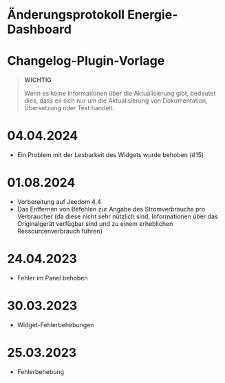# Änderungsprotokoll Energie-Dashboard

# Changelog-Plugin-Vorlage

>**WICHTIG**
>
>Wenn es keine Informationen über die Aktualisierung gibt, bedeutet dies, dass es sich nur um die Aktualisierung von Dokumentation, Übersetzung oder Text handelt.

# 04.04.2024

- Ein Problem mit der Lesbarkeit des Widgets wurde behoben (#15)

# 01.08.2024

- Vorbereitung auf Jeedom 4.4
- Das Entfernen von Befehlen zur Angabe des Stromverbrauchs pro Verbraucher (da diese nicht sehr nützlich sind, Informationen über das Originalgerät verfügbar sind und zu einem erheblichen Ressourcenverbrauch führen)

# 24.04.2023

- Fehler im Panel behoben

# 30.03.2023

- Widget-Fehlerbehebungen

# 25.03.2023

- Fehlerbehebung

